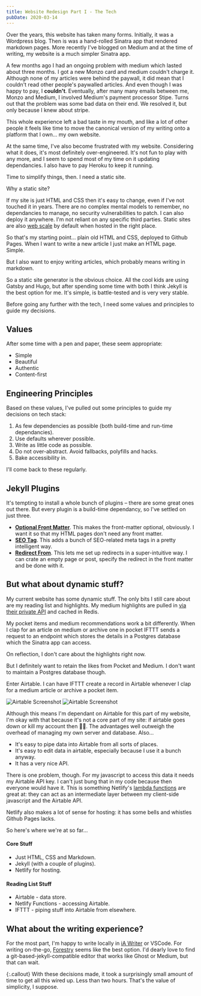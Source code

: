 ```yaml
---
title: Website Redesign Part I - The Tech
pubDate: 2020-03-14
---
```


Over the years, this website has taken many forms. Initially, it was a Wordpress blog. Then is was a hand-rolled Sinatra app that rendered markdown pages. More recently I've blogged on Medium and at the time of writing, my website is a much simpler Sinatra app.

A few months ago I had an ongoing problem with medium which lasted about three months. I got a new Monzo card and medium couldn't charge it. Although none of my articles were behind the paywall, it did mean that I couldn't read other people's paywalled articles. And even though I was happy to pay, I **couldn't**. Eventually, after many many emails between me, Monzo and Medium, I involved Medium's payment processor Stipe. Turns out that the problem was some bad data on their end. We resolved it, but only because I knew about stripe.

This whole experience left a bad taste in my mouth, and like a lot of other people it feels like time to move the canonical version of my writing onto a platform that I own... my own website.

At the same time, I've also become frustrated with my website. Considering what it does, it's most definitely over-engineered. It's not fun to play with any more, and I seem to spend most of my time on it updating dependancies. I also have to pay Heroku to keep it running.

Time to simplify things, then. I need a static site.

Why a static site?

If my site is just HTML and CSS then it's easy to change, even if I've not touched it in years. There are no complex mental models to remember, no dependancies to manage, no security vulnerabilities to patch. I can also deploy it anywhere. I'm not reliant on any specific third parties. Static sites are also [web scale](https://www.youtube.com/watch?v=b2F-DItXtZs) by default when hosted in the right place.

So that's my starting point... plain old HTML and CSS, deployed to Github Pages. When I want to write a new article I just make an HTML page. Simple.

But I also want to enjoy writing articles, which probably means writing in markdown.

So a static site generator is the obvious choice. All the cool kids are using Gatsby and Hugo, but after spending some time with both I think Jekyll is the best option for me. It's simple, is battle-tested and is very very stable.

Before going any further with the tech, I need some values and principles to guide my decisions.

## Values

After some time with a pen and paper, these seem appropriate:

- Simple
- Beautiful
- Authentic
- Content-first

## Engineering Principles

Based on these values, I've pulled out some principles to guide my decisions on tech stack:

1. As few dependencies as possible (both build-time and run-time dependancies).
2. Use defaults wherever possible.
3. Write as little code as possible.
4. Do not over-abstract. Avoid fallbacks, polyfills and hacks.
5. Bake accessibility in.

I'll come back to these regularly.

## Jekyll Plugins

It's tempting to install a whole bunch of plugins – there are some great ones out there. But every plugin is a build-time dependancy, so I've settled on just three.

- **[Optional Front Matter](https://github.com/benbalter/jekyll-optional-front-matter)**. This makes the front-matter optional, obviously. I want it so that my HTML pages don't need any front matter.
- **[SEO Tag](https://github.com/jekyll/jekyll-seo-tag)**. This adds a bunch of SEO-related meta tags in a pretty intelligent way.
- **[Redirect From](https://github.com/jekyll/jekyll-redirect-from)**. This lets me set up redirects in a super-intuitive way. I can crate an empty page or post, specify the redirect in the front matter and be done with it.

## But what about dynamic stuff?

My current website has some dynamic stuff. The only bits I still care about are my reading list and highlights. My medium highlights are pulled in [via their private API](https://github.com/dannysmith/dannyis/blob/master/lib/medium_request.rb#L74) and cached in Redis.

My pocket items and medium recommendations work a bit differently. When I clap for an article on medium or archive one in pocket IFTTT sends a request to an endpoint which stores the details in a Postgres database which the Sinatra app can access.

On reflection, I don't care about the highlights right now.

But I definitely want to retain the likes from Pocket and Medium. I don't want to maintain a Postgres database though.

Enter Airtable. I can have IFTTT create a record in Airtable whenever I clap for a medium article or archive a pocket item.

![Airtable Screenshot](/uploads/2020-03-17-airtable1.png)
![Airtable Screenshot](/uploads/2020-03-17-airtable2.png)

Although this means I'm dependant on Airtable for this part of my website, I'm okay with that because it's not a core part of my site: if airtable goes down or kill my account then 🤷‍♂️. The advantages well outweigh the overhead of managing my own server and database. Also...

- It's easy to pipe data into Airtable from all sorts of places.
- It's easy to edit data in airtable, especially because I use it a bunch anyway.
- It has a very nice API.

There is one problem, though. For my javascript to access this data it needs my Airtable API key. I can't just bung that in my code because then everyone would have it. This is something Netlify's [lambda functions](https://www.netlify.com/products/functions/) are great at: they can act as an intermediate layer between my client-side javascript and the Airtable API.

Netlify also makes a lot of sense for hosting: it has some bells and whistles Github Pages lacks.

So here's where we're at so far...

#### Core Stuff

- Just HTML, CSS and Markdown.
- Jekyll (with a couple of plugins).
- Netlify for hosting.

#### Reading List Stuff

- Airtable - data store.
- Netlify Functions - accessing Airtable.
- IFTTT - piping stuff into Airtable from elsewhere.

## What about the writing experience?

For the most part, I'm happy to write locally in [iA Writer](https://ia.net/writer) or VSCode. For writing on-the-go, [Forestry](https://forestry.io/) seems like the best option. I'd dearly love to find a git-based-jekyll-compatible editor that works like Ghost or Medium, but that can wait.

{:.callout}
With these decisions made, it took a surprisingly small amount of time to get all this wired up. Less than two hours. That's the value of simplicity, I suppose.
